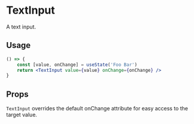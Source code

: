 # TextInput

A text input.

## Usage

```jsx
() => {
    const [value, onChange] = useState('Foo Bar')
    return <TextInput value={value} onChange={onChange} />
}
```

## Props

`TextInput` overrides the default onChange attribute for easy access to the target value.

<!-- props(TextInput) with onChange -->

